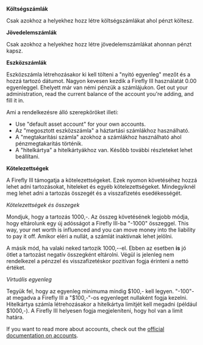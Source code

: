 **Költségszámlák**

Csak azokhoz a helyekhez hozz létre költségszámlákat ahol pénzt költesz.

**Jövedelemszámlák**

Csak azokhoz a helyekhez hozz létre jövedelemszámlákat ahonnan pénzt kapsz.

**Eszközszámlák**

Eszközszámla létrehozásakor ki kell tölteni a "nyitó egyenleg" mezőt és a hozzá tartozó dátumot. Nagyon kevesen kezdik a Firefly III használatát 0.00 egyenleggel. Ehelyett már van némi pénzük a számlájukon. Get out your administration, read the current balance of the account you're adding, and fill it in.

Ami a rendelkezésre álló szerepköröket illeti:

- Use "default asset account" for your own accounts.
- Az "megosztott eszközszámla" a háztartási számlákhoz használható.
- A "megtakarítási számla" azokhoz a számlákhoz használható ahol pénzmegtakarítás történik.
- A "hitelkártya" a hitelkártyákhoz van. Később további részleteket lehet beállítani.

**Kötelezettségek**

A Firefly III támogatja a kötelezettségeket. Ezek nyomon követéséhez hozzá lehet adni tartozásokat, hiteleket és egyéb kötelezettségeket. Mindegyiknél meg lehet adni a tartozás összegét és a visszafizetés esedékességét.

*Kötelezettségek és összegek*

Mondjuk, hogy a tartozás 1000,-. Az összeg követésének legjobb módja, hogy eltárolunk egy új adósságot a Firefly III-ba "-1000" összeggel. This way, your net worth is influenced and you can move money into the liability to pay it off. Amikor eléri a nullát, a számlát inaktívnak lehet jelölni.

A másik mód, ha valaki neked tartozik 1000,--el. Ebben az esetben **is** jó ötlet a tartozást negatív összegként eltárolni. Végül is jelenleg nem rendelkezel a pénzzel és visszafizetéskor pozitívan fogja érinteni a nettó értéket.

*Virtuális egyenleg*

Tegyük fel, hogy az egyenleg minimuma mindig $100,- kell legyen. "-100"-at megadva a Firefly III a "$100,-"-os egyenleget nullaként fogja kezelni. Hitelkártya számla létrehozásakor a hitelkártya limitjét kell megadni (például $1000,-). A Firefly III helyesen fogja megjeleníteni, hogy hol van a limit határa.

If you want to read more about accounts, check out the [official documentation on accounts](https://docs.firefly-iii.org/concepts/accounts).
